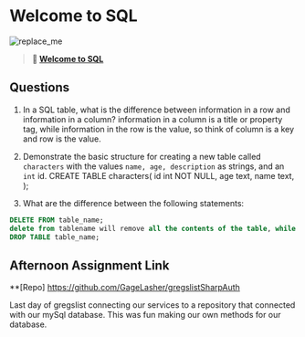 # Welcome to SQL

![replace_me](https://codeworks.blob.core.windows.net/public/assets/img/illustrations/placeholder.svg)

> **📖 [Welcome to SQL](https://codeworksacademy.com/fs-student-guide/resources/wk11/01-MySQL-GettingStarted)**

## Questions

1. In a SQL table, what is the difference between information in a row and information in a column?
    information in a column is a title or property tag, while information in the row is the value, so think of column is a key and row is the value.

2. Demonstrate the basic structure for creating a new table called `characters` with the values `name, age, description` as strings, and an `int` id.
    CREATE TABLE characters(
  id int NOT NULL,
  age text,
  name text,
);

3. What are the difference between the following statements: 
```sql
DELETE FROM table_name;
delete from tablename will remove all the contents of the table, while Drop table will wipe all the contents and the table itself entirely.
DROP TABLE table_name;
```

## Afternoon Assignment Link

**[Repo] https://github.com/GageLasher/gregslistSharpAuth

Last day of gregslist connecting our services to a repository that connected with our mySql database. This was fun making our own methods for our database.